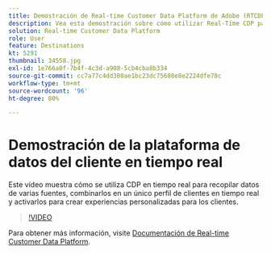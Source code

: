 ```yaml
---
title: Demostración de Real-time Customer Data Platform de Adobe (RTCDP)
description: Vea esta demostración sobre cómo utilizar Real-Time CDP para recopilar datos de varias fuentes, combinarlos en un único perfil de clientes en tiempo real y activarlos para crear experiencias personalizadas para los clientes.
solution: Real-time Customer Data Platform
role: User
feature: Destinations
kt: 5291
thumbnail: 34558.jpg
exl-id: 1e766a0f-7b4f-4c3d-a908-5cb4cba8b334
source-git-commit: cc7a77c4dd380ae1bc23dc75608e8e2224dfe78c
workflow-type: tm+mt
source-wordcount: '96'
ht-degree: 80%

---
```


# Demostración de la plataforma de datos del cliente en tiempo real

Este vídeo muestra cómo se utiliza CDP en tiempo real para recopilar datos de varias fuentes, combinarlos en un único perfil de clientes en tiempo real y activarlos para crear experiencias personalizadas para los clientes.

>[!VIDEO](https://video.tv.adobe.com/v/34558?quality=12&learn=on)


Para obtener más información, visite [Documentación de Real-time Customer Data Platform](https://experienceleague.adobe.com/docs/experience-platform/rtcdp/overview.html?lang=es).